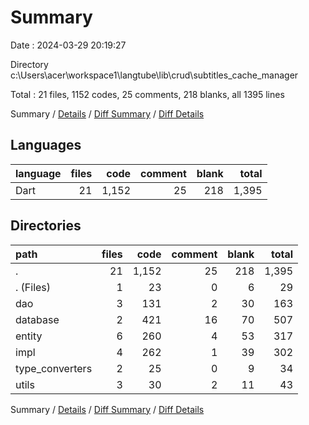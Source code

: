 # Summary

Date : 2024-03-29 20:19:27

Directory c:\\Users\\acer\\workspace1\\langtube\\lib\\crud\\subtitles_cache_manager

Total : 21 files,  1152 codes, 25 comments, 218 blanks, all 1395 lines

Summary / [Details](details.md) / [Diff Summary](diff.md) / [Diff Details](diff-details.md)

## Languages
| language | files | code | comment | blank | total |
| :--- | ---: | ---: | ---: | ---: | ---: |
| Dart | 21 | 1,152 | 25 | 218 | 1,395 |

## Directories
| path | files | code | comment | blank | total |
| :--- | ---: | ---: | ---: | ---: | ---: |
| . | 21 | 1,152 | 25 | 218 | 1,395 |
| . (Files) | 1 | 23 | 0 | 6 | 29 |
| dao | 3 | 131 | 2 | 30 | 163 |
| database | 2 | 421 | 16 | 70 | 507 |
| entity | 6 | 260 | 4 | 53 | 317 |
| impl | 4 | 262 | 1 | 39 | 302 |
| type_converters | 2 | 25 | 0 | 9 | 34 |
| utils | 3 | 30 | 2 | 11 | 43 |

Summary / [Details](details.md) / [Diff Summary](diff.md) / [Diff Details](diff-details.md)